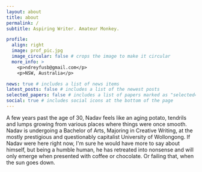 ```yaml
---
layout: about
title: about
permalink: /
subtitle: Aspiring Writer. Amateur Monkey.

profile:
  align: right
  image: prof_pic.jpg
  image_circular: false # crops the image to make it circular
  more_info: >
    <p>ndreyfusb@gmail.com</p>
    <p>NSW, Australia</p>

news: true # includes a list of news items
latest_posts: false # includes a list of the newest posts
selected_papers: false # includes a list of papers marked as "selected={true}"
social: true # includes social icons at the bottom of the page
---
```


A few years past the age of 30, Nadav feels like an aging potato, tendrils and lumps growing from various places where things were once smooth.
Nadav is undergoing a Bachelor of Arts, Majoring in Creative Writing, at the mostly prestigious and questionably capitalist University of Wollongong.
If Nadav were here right now, I'm sure he would have more to say about himself, but being a humble human, he has retreated into nonsense and will only emerge when presented with coffee or chocolate. Or failing that, when the sun goes down.
